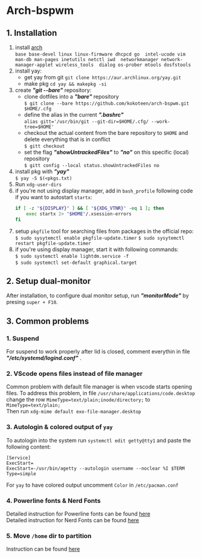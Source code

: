 # Arch-bspwm


## 1. Installation

1. install [arch](https://wiki.archlinux.org/index.php/installation_guide "arch")  
    `base base-devel linux linux-firmware dhcpcd go 
     intel-ucode vim man-db man-pages inetutils netctl iwd 
     networkmanager network-manager-applet wireless_tools 
     dialog os-prober mtools dosfstools`
2. install yay:  
	- get yay from git
	`git clone https://aur.archlinux.org/yay.git `
	- make pkg
	`cd yay && makepkg -si`
3. create ***"git --bare"*** repository:
    - clone dotfiles into a ***"bare"*** repository  
    `$ git clone --bare https://github.com/kokoteen/arch-bspwm.git $HOME/.cfg`
    - define the alias in the current ***".bashrc"***  
    `alias gitt='/usr/bin/git --git-dir=$HOME/.cfg/ --work-tree=$HOME'`
    - checkout the actual content from the bare repository to `$HOME` and delete everything that is in conflict  
    `$ gitt checkout`
    - set the flag ***"showUntrackedFiles"*** to ***"no"*** on this specific (local) repository  
    `$ gitt config --local status.showUntrackedFiles no`
4. install pkg with ***"yay"***  
    `$ yay -S $(<pkgs.txt)`
5.  Run `xdg-user-dirs` 
6. if you're not using display manager, add in `bash_profile` following code if you want to autostart `startx`:   
    ```bash
    if [ -z "${DISPLAY}" ] && [ "${XDG_VTNR}" -eq 1 ]; then
        exec startx 2> "$HOME"/.xsession-errors
    fi
    ```
7. setup `pkgfile` tool for searching files from packages in the official repo:
`$ sudo sysytemctl enable pkgfile-update.timer`
`$ sudo sysytemctl restart pkgfile-update.timer`
8. if you're using display manager, start it with following commands:  
`$ sudo systemctl enable lightdm.service -f`  
`$ sudo systemctl set-default graphical.target`



## 2. Setup dual-monitor

After installation, to configure dual monitor setup, run ***"monitorMode"***  by presing `super + F10`.

## 3. Common problems

### 1. Suspend
For suspend to work properly after lid is closed, comment everythin in file ***"/etc/systemd/logind.conf"*** .

### 2. VScode opens files instead of file manager
Common problem with default file manager is when vscode starts opening files. To address this problem, in file `/usr/share/applications/code.desktop` change the row `MimeType=text/plain;inode/directory;` to `MimeType=text/plain;`  
Then run `xdg-mime default exo-file-manager.desktop`

### 3. Autologin & colored output of `yay`  
To autologin into the system run `systemctl edit getty@tty1` and paste the following content:  
```
[Service]
ExecStart=
ExecStart=-/usr/bin/agetty --autologin username --noclear %I $TERM
Type=simple
```
For `yay` to have colored output uncomment `Color` in `/etc/pacman.conf`

### 4. Powerline fonts & Nerd Fonts
Detailed instruction for Powerline fonts can be found [here](https://github.com/powerline/fonts.git)  
Detailed instruction for Nerd Fonts can be found [here](https://www.nerdfonts.com/#home)

### 5. Move `/home` dir to partition
Instruction can be found [here](https://help.ubuntu.com/community/Partitioning/Home/Moving)
